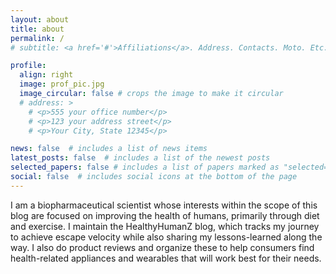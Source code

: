 ```yaml
---
layout: about
title: about
permalink: /
# subtitle: <a href='#'>Affiliations</a>. Address. Contacts. Moto. Etc.

profile:
  align: right
  image: prof_pic.jpg
  image_circular: false # crops the image to make it circular
  # address: >
    # <p>555 your office number</p>
    # <p>123 your address street</p>
    # <p>Your City, State 12345</p>

news: false  # includes a list of news items
latest_posts: false  # includes a list of the newest posts
selected_papers: false # includes a list of papers marked as "selected={true}"
social: false  # includes social icons at the bottom of the page
---
```


I am a biopharmaceutical scientist whose interests within the scope of this blog are focused on improving the health of humans, primarily through diet and exercise. I maintain the HealthyHumanZ blog, which tracks my journey to achieve escape velocity while also sharing my lessons-learned along the way. I also do product reviews and organize these to help consumers find health-related appliances and wearables that will work best for their needs.